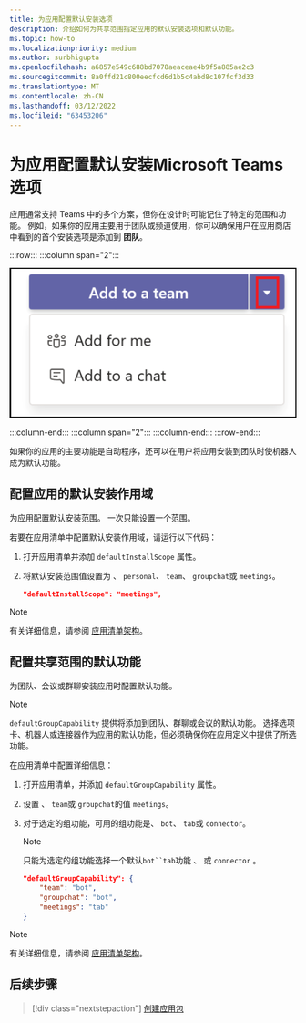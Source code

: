 ```yaml
---
title: 为应用配置默认安装选项
description: 介绍如何为共享范围指定应用的默认安装选项和默认功能。
ms.topic: how-to
ms.localizationpriority: medium
ms.author: surbhigupta
ms.openlocfilehash: a6857e549c688bd7078aeaceae4b9f5a885ae2c3
ms.sourcegitcommit: 8a0ffd21c800eecfcd6d1b5c4abd8c107fcf3d33
ms.translationtype: MT
ms.contentlocale: zh-CN
ms.lasthandoff: 03/12/2022
ms.locfileid: "63453206"
---
```

# <a name="configure-default-install-options-for-your-microsoft-teams-app"></a>为应用配置默认安装Microsoft Teams选项

应用通常支持 Teams 中的多个方案，但你在设计时可能记住了特定的范围和功能。 例如，如果你的应用主要用于团队或频道使用，你可以确保用户在应用商店中看到的首个安装选项是添加到 **团队**。

:::row:::
   :::column span="2":::

![添加应用下拉列表示例](../../assets/images/compose-extensions/addanapp.png)

   :::column-end:::
   :::column span="2":::
   :::column-end:::
:::row-end:::

如果你的应用的主要功能是自动程序，还可以在用户将应用安装到团队时使机器人成为默认功能。

## <a name="configure-your-apps-default-install-scope"></a>配置应用的默认安装作用域

为应用配置默认安装范围。 一次只能设置一个范围。

若要在应用清单中配置默认安装作用域，请运行以下代码：

1. 打开应用清单并添加 `defaultInstallScope` 属性。
2. 将默认安装范围值设置为 、 `personal`、 `team`、 `groupchat`或 `meetings`。

    ```json
    "defaultInstallScope": "meetings",
    ```

> [!NOTE]
> 有关详细信息，请参阅 [应用清单架构](~/resources/schema/manifest-schema.md)。

## <a name="configure-the-default-capability-for-shared-scopes"></a>配置共享范围的默认功能

为团队、会议或群聊安装应用时配置默认功能。

> [!NOTE]
> `defaultGroupCapability` 提供将添加到团队、群聊或会议的默认功能。 选择选项卡、机器人或连接器作为应用的默认功能，但必须确保你在应用定义中提供了所选功能。

在应用清单中配置详细信息：

1. 打开应用清单，并添加 `defaultGroupCapability` 属性。
2. 设置 、 `team`或 `groupchat`的值 `meetings`。
3. 对于选定的组功能，可用的组功能是、 `bot`、 `tab`或 `connector`。

    > [!NOTE]
    > 只能为选定的组功能选择一个默认`bot``tab`功能 、 或 `connector` 。

    ```json
    "defaultGroupCapability": {
        "team": "bot",
        "groupchat": "bot",
        "meetings": "tab"
    }
    ```

> [!NOTE]
> 有关详细信息，请参阅 [应用清单架构](~/resources/schema/manifest-schema.md)。

## <a name="next-step"></a>后续步骤

> [!div class="nextstepaction"]
> [创建应用包](~/concepts/build-and-test/apps-package.md)
